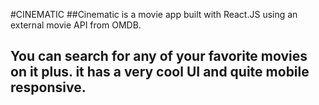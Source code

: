 #CINEMATIC
##Cinematic is a movie app built with React.JS using an external movie API from OMDB.
## You can search for any of your favorite movies on it plus. it has a very cool UI and quite mobile responsive.
